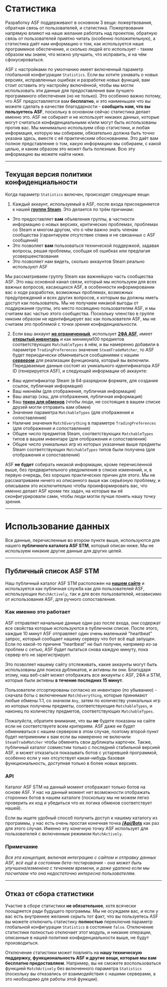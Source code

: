 # Статистика

Разработку ASF поддерживают в основном 3 вещи: пожертвования, обратная связь от пользователей, и статистика. Пожертвования напрямую влияют на наше желание работать над проектом, обратную связь от пользователей приятно читать (особенно положительную), а статистика даёт нам информацию о том, как используется наше программное обеспечение, и сколько людей его использует - таким образом мы знаем, что можно улучшить, что исправить, и на чём сфокусироваться.

ASF с настройками по умолчанию имеет включенный параметр глобальной конфигурации `Statistics`. Если вы хотите узнавать о новых версиях, исправленных ошибках и разработке новых функций, вам стоит оставить эту настройку включённой, чтобы мы могли использовать эти данные для предоставления вам лучшего программного обеспечения (но не только). Это особенно важно потому, что ASF предоставляется вам **бесплатно**, и это наименьшее что вы можете сделать в качестве благодарности - **сообщить нам, что вы пользуетесь ASF**, поскольку в основном сейчас статистика делает именно это. ASF не собирает и не использует никаких данных, которые могут считаться конфиденциальными и/или могут быть использованы против вас. Мы минимально используем сбор статистики, и любая информация, которую мы собираем, обязательно должна быть точно указана здесь, вместе с её практическим обоснованием. Это даёт вам полное представление о том, какую информацию мы собираем, с какой целью, и каким образом это может быть полезным. Всю эту информацию вы можете найти ниже.

---

## Текущая версия политики конфиденциальности

Когда параметр `Statistics` включен, происходят следующие вещи:

1. Каждый аккаунт, используемый в ASF, после входа присоединяется к нашей **[группе Steam](https://steamcommunity.com/gid/103582791440160998)**. Это делается по трём причинам:

* Это предоставляет **вам** объявления группы, в частности информацию о новых версиях, критических проблемах, проблемах со Steam и многом другом, что о чём важно знать членам сообщества (гарантируем отсутствие спама и не связанных с ASF сообщений)
* Это позволяет **вам** пользоваться технической поддержкой, задавая вопросы, решая проблемы, сообщая об ошибках или предлагая усовершенствования
* Это позволяет нам видеть, сколько аккаунтов Steam реально используют ASF

Мы рассматриваем группу Steam как важнейшую часть сообщества ASF. Это наш основной канал связи, который мы используем для всех важных вопросов, касающихся ASF, в особенности информировании вас о ходе разработки, возможных проблемах, возможных предупреждений и всех других вопросов, к которым вы должны иметь доступ как пользователь. Мы не получаем никакой выгоды от поддержания группы, это место посвящено пользователям ASF, и мы считаем вас частью этого сообщества. Поскольку членство в группе никоим образом не идентифицирует вас как пользователя ASF, мы не считаем это проблемой с точки зрения конфиденциальности.

2. Если ваш аккаунт **[не ограниченный](https://support.steampowered.com/kb_article.php?ref=3330-IAGK-7663)**, использует **[2ФА ASF](https://github.com/JustArchiNET/ArchiSteamFarm/wiki/Two-factor-authentication#asf-2fa)**, имеет **[открытый инвентарь](https://steamcommunity.com/my/edit/settings)** и как минимум100 предметов соответствующих `MatchableTypes` в нём, и вы намеренно добавили в параметре `TradingPreferences` значение `SteamTradeMatcher`, то ASF будет периодически обмениваться сообщениями с нашим **[сервером](https://asf.justarchi.net)** для реализации функционала, который вы включили. Передаваемые данные состоят из уникального идентификатора ASF ID (генерируется ASF), и следующей информации об аккаунте:

* Ваш идентификатор Steam (в 64-разрядном формате, для создания ссылок, публичная информация)
* Ваш никнейм (для отображения, публичная информация)
* Ваш аватар (хэш, для отображения, публичная информация)
* Ваш **[токен для обменов](https://steamcommunity.com/my/tradeoffers/privacy)** (чтобы люди, не состоящие в вашем списке друзей могли отправить вам обмен)
* Значение параметра `MatchableTypes` (для отображения и сопоставления)
* Наличие значения `MatchEverything` в параметре `TradingPreferences` (для отображения и сопоставления)
* Общее число предметов Steam, соответствующих `MatchableTypes` типов в вашем инвентаре (для отображения и сопоставления)
* Общее число уникальных игр из которых указанные выше предметы Steam соответствующих `MatchableTypes` типов были получена (для отображения и сопоставления)

ASF **не будет** собирать никакой информации, кроме перечисленной выше, без предварительного уведомления в списке изменений, и, в первую очередь, без хороших практических причин для этого. Мы не рассматриваем ничего из описанного выше как серьёзную проблему, и описываем это исключительно чтобы проинформировать вас, что именно делает ASF кроме тех задач, на которые вы её сконфигурировали сами, чтобы люди могли лучше понять нашу точку зрения.

---

# Использование данных

Все данные, перечисленные во втором пункте выше, используются для нашего **публичного каталога ASF STM**, который описан ниже. Мы не используем никакие другие данные для других целей.

---

## Публичный список ASF STM

Наш публичный каталог ASF STM расположен на **[нашем сайте](https://asf.justarchi.net/STM)** и используется как публичная служба как для пользователей ASF, использующих `MatchActively`, так и для всех пользователей, независимо от использования ASF, для ручного сопоставления.

### Как именно это работает

ASF отправляет начальные данные один раз после входа, они содержат все свойства которые используются в публичном списке. После этого, каждые 10 минут ASF отправляет один очень маленький "heartbeat" запрос, который сообщает нашему серверу что бот всё ещё запущен. Если по какой-то причине "heartbeat" не был получен, например из-за проблем с сетью, ASF будет пытаться снова каждую минуту, пока сервер его не зарегистрирует.

Это позволяет нашему сайту отслеживать, какие аккаунты могут быть использованы для поиска дубликатов, и активны ли они. Благодаря этому, наш веб-сайт может отображать все аккаунты с ASF, 2ФА и STM, которые были активны **в течение последних 15 минут**.

Пользователи отсортированы согласно их инвентарю (по убыванию) - сначала боты с включенным `MatchEverything`, которые принимают любые обмены 1:1, со значком `Any`, затем по количеству уникальных игр из которых получены предметы, соответствующие `MatchableTypes`, и наконец по количеству предметов, соответствующих `MatchableTypes`.

Пожалуйста, обратите внимание, что вы **не** будете показаны на сайте если не соответствуете всем критериям. ASF даже не будет обмениваться с нашем сервером в этом случае, поэтому второй пункт будет неприменим к вам если вы намеренно не включили `SteamTradeMatcher` чтобы обменять свои дубликаты карточек. Также, публичный каталог совместим только с последней стабильной версией ASF, и может отказаться показывать ботов с устаревшей программой, особенно если у них отсутствует какая-нибудь базовая функциональность, доступная только в более новых версиях.

### API

Каталог ASF STM на данный момент отображает только ботов на основе ASF. У нас на данный момент нет возможности отображать сторонних ботов в нашем каталоге (поскольку мы не можем легко проверить их код и убедиться что их логика обменов соответствует нашей).

Если вы ищете удобный способ получить доступ к нашему каталогу из программы, у нас есть очень простая конечная точка **[/Api/Bots](https://asf.justarchi.net/Api/Bots)** как раз для этого случая. Именно эту конечную точку ASF использует для пользователей с включенным режимом `MatchActively`.

### Примечание

*Вся эта концепция, включая интеграцию с сайтом и отправку данных ASF, всё ещё в состоянии бета-тестирования - она может быть улучшена/изменена с течением времени, и даже удалена если мы посчитаем что она недостаточно интересна пользователям.*

---

## Отказ от сбора статистики

Участие в сборе статистики **не обязательное**, хотя всячески поощряется ради будущего программы. Мы не осуждаем вас, и если у вас есть внутреннее желание скрыть тот факт, что вы пользуетесь ASF вы можете отключить статистику **полностью** переключив параметр глобальной конфигурации `Statistics` в состояние `false`. Отключение статистики полностью отключает этот модуль, и никакие операции, описанные в нашей политике конфиденциальности выше, не будут производиться.

Отключение статистики может повлиять на **нашу техническую поддержку, функциональность ASF и другие вещи, которые мы вам бесплатно предоставляем**. Например, вы не сможете воспользоваться функцией `MatchActively` без включенного параметра `Statistics` (поскольку вы отказались от взаимодействия с нашими серверами, а это необходимо для работы этой функции).
